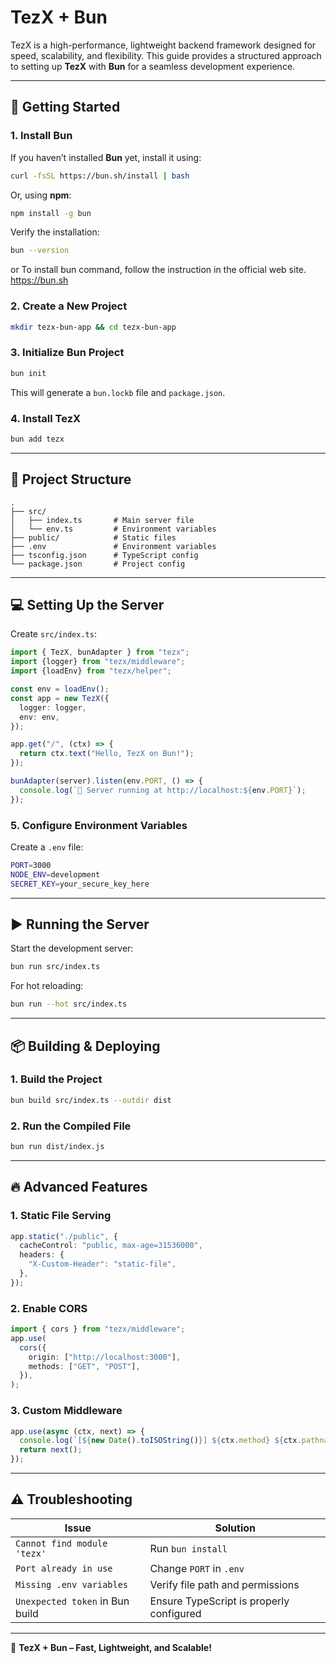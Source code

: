 # TezX + Bun

TezX is a high-performance, lightweight backend framework designed for speed, scalability, and flexibility. This guide provides a structured approach to setting up **TezX** with **Bun** for a seamless development experience.

---

## 🚀 Getting Started

### **1. Install Bun**

If you haven’t installed **Bun** yet, install it using:

```bash
curl -fsSL https://bun.sh/install | bash
```

Or, using **npm**:

```bash
npm install -g bun
```

Verify the installation:

```bash
bun --version
```

or To install bun command, follow the instruction in the official web site.
<https://bun.sh>

### **2. Create a New Project**

```bash
mkdir tezx-bun-app && cd tezx-bun-app
```

### **3. Initialize Bun Project**

```bash
bun init
```

This will generate a `bun.lockb` file and `package.json`.

### **4. Install TezX**

```bash
bun add tezx
```

---

## 📂 Project Structure

```
.
├── src/
│   ├── index.ts       # Main server file
│   └── env.ts         # Environment variables
├── public/            # Static files
├── .env               # Environment variables
├── tsconfig.json      # TypeScript config
└── package.json       # Project config
```

---

## 💻 **Setting Up the Server**

Create `src/index.ts`:

```typescript
import { TezX, bunAdapter } from "tezx";
import {logger} from "tezx/middleware";
import {loadEnv} from "tezx/helper";

const env = loadEnv();
const app = new TezX({
  logger: logger,
  env: env,
});

app.get("/", (ctx) => {
  return ctx.text("Hello, TezX on Bun!");
});

bunAdapter(server).listen(env.PORT, () => {
  console.log(`🚀 Server running at http://localhost:${env.PORT}`);
});
```

### **5. Configure Environment Variables**

Create a `.env` file:

```bash
PORT=3000
NODE_ENV=development
SECRET_KEY=your_secure_key_here
```

---

## ▶️ **Running the Server**

Start the development server:

```bash
bun run src/index.ts
```

For hot reloading:

```bash
bun run --hot src/index.ts
```

---

## 📦 **Building & Deploying**

### **1. Build the Project**

```bash
bun build src/index.ts --outdir dist
```

### **2. Run the Compiled File**

```bash
bun run dist/index.js
```

---

## 🔥 **Advanced Features**

### **1. Static File Serving**

```typescript
app.static("./public", {
  cacheControl: "public, max-age=31536000",
  headers: {
    "X-Custom-Header": "static-file",
  },
});
```

### **2. Enable CORS**

```typescript
import { cors } from "tezx/middleware";
app.use(
  cors({
    origin: ["http://localhost:3000"],
    methods: ["GET", "POST"],
  }),
);
```

### **3. Custom Middleware**

```typescript
app.use(async (ctx, next) => {
  console.log(`[${new Date().toISOString()}] ${ctx.method} ${ctx.pathname}`);
  return next();
});
```

---

## ⚠️ **Troubleshooting**

| Issue                           | Solution                                 |
| ------------------------------- | ---------------------------------------- |
| `Cannot find module 'tezx'`     | Run `bun install`                        |
| `Port already in use`           | Change `PORT` in `.env`                  |
| `Missing .env variables`        | Verify file path and permissions         |
| `Unexpected token` in Bun build | Ensure TypeScript is properly configured |

---

🚀 **TezX + Bun – Fast, Lightweight, and Scalable!**
